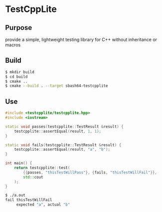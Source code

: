 # TestCppLite

## Purpose
provide a simple, lightweight testing library for C++ without inheritance or macros

## Build
```bash
$ mkdir build
$ cd build
$ cmake ..
$ cmake --build . --target sbash64-testcpplite
```

## Use
```c++
#include <testcpplite/testcpplite.hpp>
#include <iostream>

static void passes(testcpplite::TestResult &result) {
    testcpplite::assertEqual(result, 1, 1);
}

static void fails(testcpplite::TestResult &result) {
    testcpplite::assertEqual(result, "a", "b");
}

int main() {
    return testcpplite::test(
        {{passes, "thisTestWillPass"}, {fails, "thisTestWillFail"}},
        std::cout
    );
}
```

```bash
$ ./a.out
fail thisTestWillFail
     expected "a", actual "b"
```